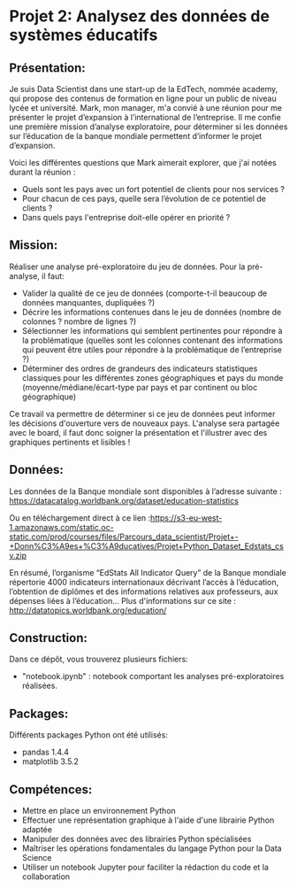 # Projet 2: Analysez des données de systèmes éducatifs 
## Présentation:
Je suis Data Scientist dans une start-up de la EdTech, nommée academy, qui propose des contenus de formation en ligne
pour un public de niveau lycée et université.
Mark, mon manager, m'a convié à une réunion pour me présenter le projet d’expansion à l’international de
l’entreprise. Il me confie une première mission d’analyse exploratoire, pour déterminer si les données sur l’éducation
de la banque mondiale permettent d’informer le projet d’expansion.

Voici les différentes questions que Mark aimerait explorer, que j'ai notées durant la réunion :

- Quels sont les pays avec un fort potentiel de clients pour nos services ?
- Pour chacun de ces pays, quelle sera l’évolution de ce potentiel de clients ?
- Dans quels pays l'entreprise doit-elle opérer en priorité ?
## Mission:
Réaliser une analyse pré-exploratoire du jeu de données. 
Pour la pré-analyse, il faut:
- Valider la qualité de ce jeu de données (comporte-t-il beaucoup de données manquantes, dupliquées ?)
- Décrire les informations contenues dans le jeu de données (nombre de colonnes ? nombre de lignes ?)
- Sélectionner les informations qui semblent pertinentes pour répondre à la problématique (quelles sont les colonnes contenant des informations qui peuvent être utiles pour répondre à la problématique de l’entreprise ?)
- Déterminer des ordres de grandeurs des indicateurs statistiques classiques pour les différentes zones géographiques et pays du monde (moyenne/médiane/écart-type par pays et par continent ou bloc géographique)

Ce travail va permettre de déterminer si ce jeu de données peut informer les décisions d'ouverture vers de 
nouveaux pays. L'analyse sera partagée avec le board, il faut donc soigner la présentation et l'illustrer avec des graphiques pertinents et lisibles !
## Données:
Les données de la Banque mondiale sont disponibles à l’adresse suivante :
https://datacatalog.worldbank.org/dataset/education-statistics

Ou en téléchargement direct à ce lien :https://s3-eu-west-1.amazonaws.com/static.oc-static.com/prod/courses/files/Parcours_data_scientist/Projet+-+Donn%C3%A9es+%C3%A9ducatives/Projet+Python_Dataset_Edstats_csv.zip

En résumé, l’organisme “EdStats All Indicator Query” de la Banque mondiale répertorie 4000 indicateurs internationaux 
décrivant l’accès à l’éducation, l’obtention de diplômes et des informations relatives aux professeurs, aux dépenses 
liées à l’éducation... Plus d'informations sur ce site : http://datatopics.worldbank.org/education/
## Construction:
Dans ce dépôt, vous trouverez plusieurs fichiers:

- "notebook.ipynb" : notebook  comportant les analyses pré-exploratoires réalisées.


## Packages:
Différents packages Python ont été utilisés:

- pandas 1.4.4
- matplotlib 3.5.2

## Compétences:
- Mettre en place un environnement Python
- Effectuer une représentation graphique à l'aide d'une librairie Python adaptée
- Manipuler des données avec des librairies Python spécialisées
- Maîtriser les opérations fondamentales du langage Python pour la Data Science
- Utiliser un notebook Jupyter pour faciliter la rédaction du code et la collaboration